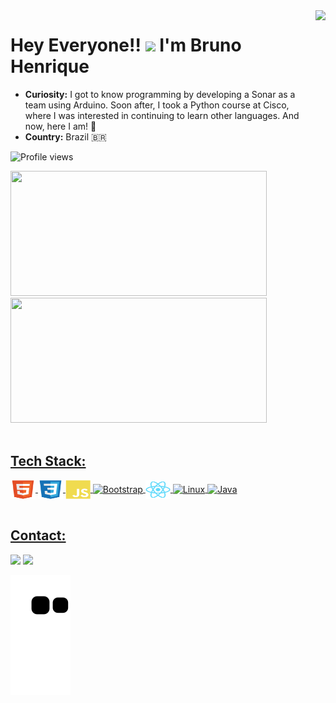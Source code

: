 <img align="right" height="590em" src="https://raw.githubusercontent.com/gist/brunohnsouza/d1d548861c03fe096d1aa6887672428f/raw/4ae1b966e590f7db8fdeca465bad5f816727fb8a/githubCard.svg"/>

# Hey Everyone!! <img src="https://raw.githubusercontent.com/kaueMarques/kaueMarques/master/hi.gif" height="30px"> I'm Bruno Henrique

- **Curiosity:** I got to know programming by developing a Sonar as a team using Arduino. Soon after, I took a Python course at Cisco, where I was interested in continuing to learn other languages. And now, here I am! 🚀
- **Country:** Brazil 🇧🇷 
<p align="left"> <img src="https://komarev.com/ghpvc/?username=brunohnsouza&color=yellow" alt="Profile views" /> </p>

<div align="left">
  <a href="https://github.com/brunohnsouza">
  <img height="200em" width="410em" src="https://github-readme-stats.vercel.app/api?username=brunohnsouza&show_icons=true&theme=dracula&include_all_commits=true&count_private=true&title_color=DF9B47&icon_color=80407E"/>
  <img height="200em" width="410em" src="https://github-readme-stats.vercel.app/api/top-langs/?username=brunohnsouza&layout=compact&langs_count=7&theme=dracula&title_color=DF9B47"/>
</div>
 
<br>
  
## Tech Stack:  
<div style="display: inline_block">
<img align="center" alt="HTML" height="30" width="40" src="https://raw.githubusercontent.com/devicons/devicon/master/icons/html5/html5-original.svg">
<img align="center" alt="CSS" height="30" width="40" src="https://raw.githubusercontent.com/devicons/devicon/master/icons/css3/css3-original.svg">
<img align="center" alt="JS" height="30" width="40" src="https://raw.githubusercontent.com/devicons/devicon/master/icons/javascript/javascript-plain.svg">
<img align="center" alt="Bootstrap" height="30" width="40" src="https://cdn.jsdelivr.net/gh/devicons/devicon/icons/bootstrap/bootstrap-original.svg">
<img align="center" alt="React" height="30" width="40" src="https://raw.githubusercontent.com/devicons/devicon/master/icons/react/react-original.svg">
<img align="center" alt="Linux" height="30" width="40" src="https://cdn.jsdelivr.net/gh/devicons/devicon/icons/linux/linux-original.svg"> 
<img align="center" alt="Java" height="30" width="40" src="https://cdn.jsdelivr.net/gh/devicons/devicon/icons/java/java-original.svg">
</div> 
  
<br>
 
## Contact:
<div style="display: inline_block">
  <a href="mailto:brunohnsouzacontato@gmail.com" target="_blank"><img src="https://img.shields.io/badge/Gmail-D14836?style=for-the-badge&logo=gmail&logoColor=white" target="_blank"></a>
  <a href="https://www.linkedin.com/in/brunohnsouza" target="_blank"><img src="https://img.shields.io/badge/LinkedIn-0077B5?style=for-the-badge&logo=linkedin&logoColor=white" target="_blank"></a>
  
  ![Snake animation](https://github.com/brunohnsouza/brunohnsouza/blob/output/github-contribution-grid-snake.svg)
</div>
